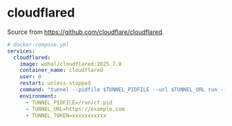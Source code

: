 # cloudflared

Source from https://github.com/cloudflare/cloudflared.


```yml
# docker-compose.yml
services:
  cloudflared:
    image: wohal/cloudflared:2025.7.0
    container_name: cloudflared
    user: 0
    restart: unless-stopped
    command: "tunnel --pidfile $TUNNEL_PIDFILE --url $TUNNEL_URL run --token $TUNNEL_TOKEN"
    environment:
      - TUNNEL_PIDFILE=/run/cf.pid
      - TUNNEL_URL=https://example.com
      - TUNNEL_TOKEN=xxxxxxxxxxx
```
